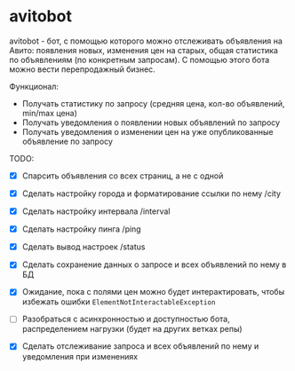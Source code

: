 # avitobot
avitobot - бот, с помощью которого можно отслеживать объявления на Авито: появления
новых, изменения цен на старых, общая статистика по объявлениям (по конкретным запросам).
С помощью этого бота можно вести перепродажный бизнес.

Функционал:
- Получать статистику по запросу (средняя цена, кол-во объявлений, min/max цена)
- Получать уведомления о появлении новых объявлений по запросу
- Получать уведомления о изменении цен на уже опубликованные объявление по запросу

TODO:
- [x] Спарсить объявления со всех страниц, а не с одной
- [x] Сделать настройку города и форматирование ссылки по нему /city
- [x] Сделать настройку интервала /interval
- [x] Сделать настройку пинга /ping
- [x] Сделать вывод настроек /status
- [x] Сделать сохранение данных о запросе и всех объявлений по нему в БД
- [x] Ожидание, пока с полями цен можно будет интерактировать, чтобы избежать
ошибки `ElementNotInteractableException`
- [ ] Разобраться с асинхронностью и доступностью бота, 
распределением нагрузки (будет на других ветках репы)
- [x] Сделать отслеживание запроса и всех объявлений по нему и уведомления при изменениях

